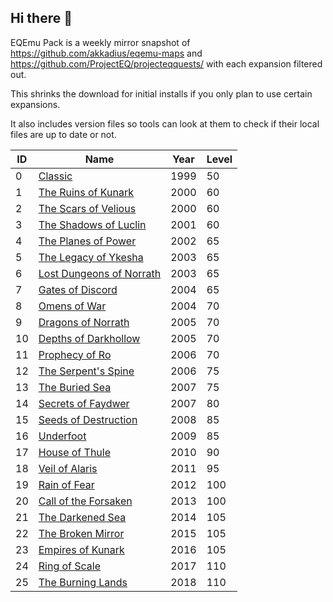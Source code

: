 ## Hi there 👋

EQEmu Pack is a weekly mirror snapshot of https://github.com/akkadius/eqemu-maps and https://github.com/ProjectEQ/projecteqquests/ with each expansion filtered out.

This shrinks the download for initial installs if you only plan to use certain expansions.

It also includes version files so tools can look at them to check if their local files are up to date or not.

|ID|Name|Year|Level|
|---|---|---|---|
|0|[Classic](https://github.com/eqemu-pack/classic)|1999|50|
|1|[The Ruins of Kunark](https://github.com/eqemu-pack/kunark)|2000|60|
|2|[The Scars of Velious](https://github.com/eqemu-pack/velious)|2000|60|
|3|[The Shadows of Luclin](https://github.com/eqemu-pack/luclin)|2001|60|
|4|[The Planes of Power](https://github.com/eqemu-pack/pop)|2002|65|
|5|[The Legacy of Ykesha](https://github.com/eqemu-pack/ykesha)|2003|65|
|6|[Lost Dungeons of Norrath](https://github.com/eqemu-pack/ldon)|2003|65|
|7|[Gates of Discord](https://github.com/eqemu-pack/gates)|2004|65|
|8|[Omens of War](https://github.com/eqemu-pack/omens)|2004|70|
|9|[Dragons of Norrath](https://github.com/eqemu-pack/dragons)|2005|70|
|10|[Depths of Darkhollow](https://github.com/eqemu-pack/dodh)|2005|70|
|11|[Prophecy of Ro](https://github.com/eqemu-pack/)|2006|70|
|12|[The Serpent's Spine](https://github.com/eqemu-pack/)|2006|75|
|13|[The Buried Sea](https://github.com/eqemu-pack/)|2007|75|
|14|[Secrets of Faydwer](https://github.com/eqemu-pack/)|2007|80|
|15|[Seeds of Destruction](https://github.com/eqemu-pack/)|2008|85|
|16|[Underfoot](https://github.com/eqemu-pack/)|2009|85|
|17|[House of Thule](https://github.com/eqemu-pack/)|2010|90|
|18|[Veil of Alaris](https://github.com/eqemu-pack/)|2011|95|
|19|[Rain of Fear](https://github.com/eqemu-pack/)|2012|100|
|20|[Call of the Forsaken](https://github.com/eqemu-pack/)|2013|100|
|21|[The Darkened Sea](https://github.com/eqemu-pack/)|2014|105|
|22|[The Broken Mirror](https://github.com/eqemu-pack/)|2015|105|
|23|[Empires of Kunark](https://github.com/eqemu-pack/)|2016|105|
|24|[Ring of Scale](https://github.com/eqemu-pack/)|2017|110|
|25|[The Burning Lands](https://github.com/eqemu-pack/)|2018|110|
